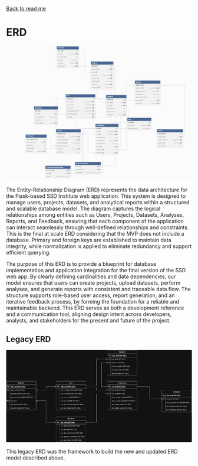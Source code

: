 [Back to read me](../../README.md)

# ERD

![Current ERD](ERDSSDVersion2.png)

The Entity-Relationship Diagram (ERD) represents the data architecture for the Flask-based SSD Institute web application. This system is designed to manage users, projects, datasets, and analytical reports within a structured and scalable database model. The diagram captures the logical relationships among entities such as Users, Projects, Datasets, Analyses, Reports, and Feedback, ensuring that each component of the application can interact seamlessly through well-defined relationships and constraints. This is the final at scale ERD considering that the MVP does not include a database. Primary and foreign keys are established to maintain data integrity, while normalization is applied to eliminate redundancy and support efficient querying.

The purpose of this ERD is to provide a blueprint for database implementation and application integration for the final version of the SSD web app. By clearly defining cardinalities and data dependencies, our model ensures that users can create projects, upload datasets, perform analyses, and generate reports with consistent and traceable data flow. The structure supports role-based user access, report generation, and an iterative feedback process, by forming the foundation for a reliable and maintainable backend. This ERD serves as both a development reference and a communication tool, aligning design intent across developers, analysts, and stakeholders for the present and future of the project.


## Legacy ERD

![Legacy ERD](erd.png)

This legacy ERD was the framework to build the new and updated ERD model described above. 